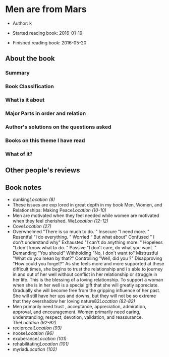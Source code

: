 # Men are from Mars  
* Author: k
* Started reading book: 2016-01-19

* Finished reading book: 2016-05-20


## About the book

### Summary

### Book Classification

### What is it about

### Major Parts in order and relation

### Author's solutions on the questions asked

### Books on this theme I have read

### What of it?

## Other people's reviews

## Book notes

* dunking*Location (8)*
* These issues are exp lored in great depth in my book Men, Women, and Relationships: Making Peace*Location (10-10)*
* Men are motivated when they feel needed while women are motivated when they feel cherished. We*Location (12-12)*
* Cove*Location (27)*
* Overwhelmed "There is so much to do. " Insecure "I need more. " Resentful "I do everything. " Worried “ But what about" Confused " I don't understand why" Exhausted "I can't do anything more. " Hopeless "I don't know what to do. " Passive "I don't care, do what you want. " Demanding "You should" Withholding "No, I don't want to" Mistrustful "What do you mean by that?" Controlling "Well, did you ?" Disapproving "How could you forget?" As she feels more and more supported at these difficult times, she begins to trust the relationship and i s able to journey in and out of her well without conflict in her relationship or struggle in her life. This is the blessing of a loving relationship. To support a woman when she is in her well is a special gift that she will greatly appreciate. Gradually she will become free from the gripping influence of her past. She will still have her ups and downs, but they will not be so extreme that they overshadow her loving nature82*Location (82-82)*
* Men primarily need trust , acceptance, appreciation, admiration, approval, and encouragement. Women primarily need caring, understanding, respect, devotion, validation, and reassurance. The*Location (92-92)*
* reciprocal*Location (93)*
* noose*Location (96)*
* exuberance*Location (101)*
* rehabilitating*Location (101)*
* myriad*Location (102)*
